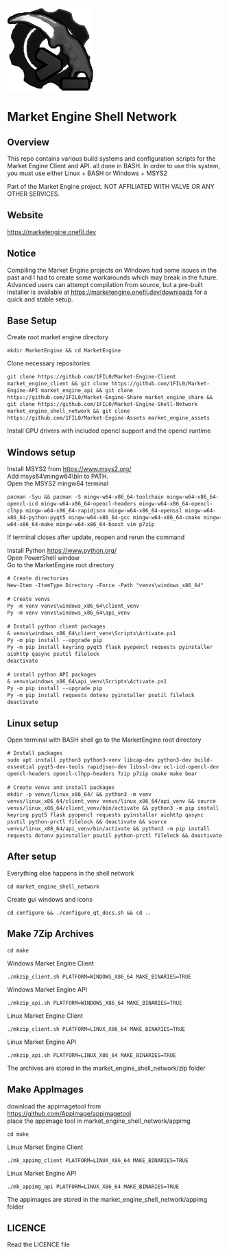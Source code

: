 ![](readme_assets/market_engine_shell_network.png)

# Market Engine Shell Network

## Overview

This repo contains various build systems and configuration scripts for the Market Engine Client and API. all done in BASH. In order to use this system, you must use either Linux + BASH or Windows + MSYS2  

Part of the Market Engine project. NOT AFFILIATED WITH VALVE OR ANY OTHER SERVICES.

## Website

https://marketengine.onefil.dev

## Notice

Compiling the Market Engine projects on Windows had some issues in the past and I had to create some workarounds which may break in the future.
Advanced users can attempt compilation from source, but a pre-built installer is available at https://marketengine.onefil.dev/downloads for a quick and stable setup.

## Base Setup

Create root market engine directory

```
mkdir MarketEngine && cd MarketEngine
```

Clone necessary repositories

```
git clone https://github.com/1FIL0/Market-Engine-Client market_engine_client && git clone https://github.com/1FIL0/Market-Engine-API market_engine_api && git clone https://github.com/1FIL0/Market-Engine-Share market_engine_share && git clone https://github.com/1FIL0/Market-Engine-Shell-Network market_engine_shell_network && git clone https://github.com/1FIL0/Market-Engine-Assets market_engine_assets
```

Install GPU drivers with included opencl support and the opencl runtime

## Windows setup

Install MSYS2 from https://www.msys2.org/  
Add msys64\mingw64\bin to PATH.  
Open the MSYS2 mingw64 terminal

```
pacman -Syu && pacman -S mingw-w64-x86_64-toolchain mingw-w64-x86_64-opencl-icd mingw-w64-x86_64-opencl-headers mingw-w64-x86_64-opencl-clhpp mingw-w64-x86_64-rapidjson mingw-w64-x86_64-openssl mingw-w64-x86_64-python-pyqt5 mingw-w64-x86_64-gcc mingw-w64-x86_64-cmake mingw-w64-x86_64-make mingw-w64-x86_64-boost vim p7zip
```

If terminal closes after update, reopen and rerun the command

Install Python https://www.python.org/  
Open PowerShell window  
Go to the MarketEngine root directory

```
# Create directories
New-Item -ItemType Directory -Force -Path "venvs\windows_x86_64"

# Create venvs
Py -m venv venvs\windows_x86_64\client_venv
Py -m venv venvs\windows_x86_64\api_venv

# Install python client packages
& venvs\windows_x86_64\client_venv\Scripts\Activate.ps1
Py -m pip install --upgrade pip
Py -m pip install keyring pyqt5 flask pyopencl requests pyinstaller aiohttp qasync psutil filelock
deactivate

# install python API packages
& venvs\windows_x86_64\api_venv\Scripts\Activate.ps1
Py -m pip install --upgrade pip
Py -m pip install requests dotenv pyinstaller psutil filelock
deactivate
```

## Linux setup

Open terminal with BASH shell
go to the MarketEngine root directory

```
# Install packages
sudo apt install python3 python3-venv libcap-dev python3-dev build-essential pyqt5-dev-tools rapidjson-dev libssl-dev ocl-icd-opencl-dev opencl-headers opencl-clhpp-headers 7zip p7zip cmake make bear 

# Create venvs and install packages
mkdir -p venvs/linux_x86_64/ && python3 -m venv venvs/linux_x86_64/client_venv venvs/linux_x86_64/api_venv && source venvs/linux_x86_64/client_venv/bin/activate && python3 -m pip install keyring pyqt5 flask pyopencl requests pyinstaller aiohttp qasync psutil python-prctl filelock && deactivate && source venvs/linux_x86_64/api_venv/bin/activate && python3 -m pip install requests dotenv pyinstaller psutil python-prctl filelock && deactivate
```

## After setup

Everything else happens in the shell network

```
cd market_engine_shell_network
```

Create gui windows and icons

```
cd configure && ./configure_qt_docs.sh && cd ..
```

## Make 7Zip Archives

```
cd make
```

Windows Market Engine Client

```
./mkzip_client.sh PLATFORM=WINDOWS_X86_64 MAKE_BINARIES=TRUE
```

Windows Market Engine API

```
./mkzip_api.sh PLATFORM=WINDOWS_X86_64 MAKE_BINARIES=TRUE
```

Linux Market Engine Client

```
./mkzip_client.sh PLATFORM=LINUX_X86_64 MAKE_BINARIES=TRUE
```

Linux Market Engine API

```
./mkzip_api.sh PLATFORM=LINUX_X86_64 MAKE_BINARIES=TRUE
```

The archives are stored in the market_engine_shell_network/zip folder

## Make AppImages

download the appimagetool from https://github.com/AppImage/appimagetool  
place the appimage tool in market_engine_shell_network/appimg

```
cd make
```

Linux Market Engine Client

```
./mk_appimg_client PLATFORM=LINUX_X86_64 MAKE_BINARIES=TRUE
```

Linux Market Engine API

```
./mk_appimg_api PLATFORM=LINUX_X86_64 MAKE_BINARIES=TRUE
```

The appimages are stored in the market_engine_shell_network/appimg folder

## LICENCE

Read the LICENCE file

